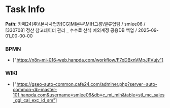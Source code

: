 # Task Info

**Path:** 카페24(주)\본사사업장\[CG]MI본부\MIH그룹\밸류업팀 / smlee06 / [330708] 정산 참고데이터 관리 _ 수수료 산식 예외계정 공용DB 백업 / 2025-09-01_00-00-00

### BPMN
- ["https://n8n-mi-016-web.hanpda.com/workflow/F7oDBxnVMpJPVujv"]

### WIKI
- ["https://gseo-auto-common.cafe24.com/adminer.php?server=auto-common-db-master-101.hanpda.com&username=smlee06&db=c_mi_mih&table=stl_mc_sales_ggl_cal_exc_id_sm"]

